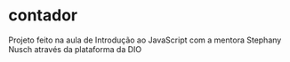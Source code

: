 # contador
Projeto feito na aula de Introdução ao JavaScript com a mentora Stephany Nusch através da plataforma da  DIO
